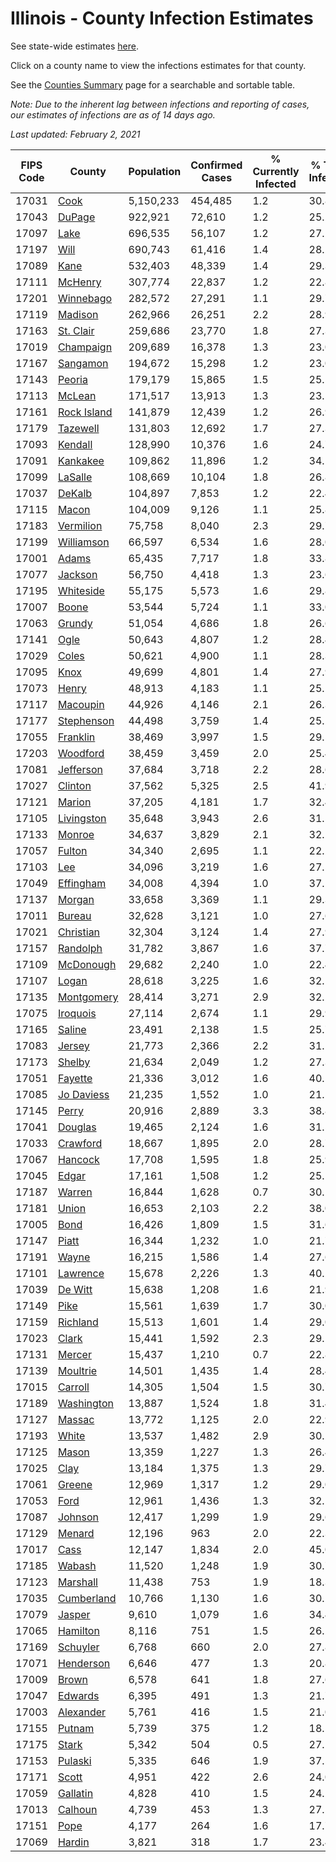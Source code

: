 # Illinois - County Infection Estimates

See state-wide estimates [here](/infections/us-il).

Click on a county name to view the infections estimates for that county.

See the [Counties Summary](/infections/summary-counties) page for a searchable and sortable table.

*Note: Due to the inherent lag between infections and reporting of cases, our estimates of infections are as of 14 days ago.*

*Last updated: February 2, 2021*

|   FIPS Code |                     County |   Population |   Confirmed Cases |   % Currently Infected |   % Total Infected |
|-------------|----------------------------|--------------|-------------------|------------------------|--------------------|
|       17031 |               [Cook](cook) |    5,150,233 |           454,485 |                    1.2 |               30.8 |
|       17043 |           [DuPage](dupage) |      922,921 |            72,610 |                    1.2 |               25.2 |
|       17097 |               [Lake](lake) |      696,535 |            56,107 |                    1.2 |               27.2 |
|       17197 |               [Will](will) |      690,743 |            61,416 |                    1.4 |               28.2 |
|       17089 |               [Kane](kane) |      532,403 |            48,339 |                    1.4 |               29.3 |
|       17111 |         [McHenry](mchenry) |      307,774 |            22,837 |                    1.2 |               22.8 |
|       17201 |     [Winnebago](winnebago) |      282,572 |            27,291 |                    1.1 |               29.7 |
|       17119 |         [Madison](madison) |      262,966 |            26,251 |                    2.2 |               28.9 |
|       17163 |     [St. Clair](st.-clair) |      259,686 |            23,770 |                    1.8 |               27.3 |
|       17019 |     [Champaign](champaign) |      209,689 |            16,378 |                    1.3 |               23.0 |
|       17167 |       [Sangamon](sangamon) |      194,672 |            15,298 |                    1.2 |               23.0 |
|       17143 |           [Peoria](peoria) |      179,179 |            15,865 |                    1.5 |               25.5 |
|       17113 |           [McLean](mclean) |      171,517 |            13,913 |                    1.3 |               23.5 |
|       17161 | [Rock Island](rock-island) |      141,879 |            12,439 |                    1.2 |               26.9 |
|       17179 |       [Tazewell](tazewell) |      131,803 |            12,692 |                    1.7 |               27.3 |
|       17093 |         [Kendall](kendall) |      128,990 |            10,376 |                    1.6 |               24.7 |
|       17091 |       [Kankakee](kankakee) |      109,862 |            11,896 |                    1.2 |               34.1 |
|       17099 |         [LaSalle](lasalle) |      108,669 |            10,104 |                    1.8 |               26.8 |
|       17037 |           [DeKalb](dekalb) |      104,897 |             7,853 |                    1.2 |               22.4 |
|       17115 |             [Macon](macon) |      104,009 |             9,126 |                    1.1 |               25.8 |
|       17183 |     [Vermilion](vermilion) |       75,758 |             8,040 |                    2.3 |               29.7 |
|       17199 |   [Williamson](williamson) |       66,597 |             6,534 |                    1.6 |               28.0 |
|       17001 |             [Adams](adams) |       65,435 |             7,717 |                    1.8 |               33.8 |
|       17077 |         [Jackson](jackson) |       56,750 |             4,418 |                    1.3 |               23.6 |
|       17195 |     [Whiteside](whiteside) |       55,175 |             5,573 |                    1.6 |               29.8 |
|       17007 |             [Boone](boone) |       53,544 |             5,724 |                    1.1 |               33.0 |
|       17063 |           [Grundy](grundy) |       51,054 |             4,686 |                    1.8 |               26.6 |
|       17141 |               [Ogle](ogle) |       50,643 |             4,807 |                    1.2 |               28.4 |
|       17029 |             [Coles](coles) |       50,621 |             4,900 |                    1.1 |               28.3 |
|       17095 |               [Knox](knox) |       49,699 |             4,801 |                    1.4 |               27.9 |
|       17073 |             [Henry](henry) |       48,913 |             4,183 |                    1.1 |               25.1 |
|       17117 |       [Macoupin](macoupin) |       44,926 |             4,146 |                    2.1 |               26.3 |
|       17177 |   [Stephenson](stephenson) |       44,498 |             3,759 |                    1.4 |               25.2 |
|       17055 |       [Franklin](franklin) |       38,469 |             3,997 |                    1.5 |               29.5 |
|       17203 |       [Woodford](woodford) |       38,459 |             3,459 |                    2.0 |               25.4 |
|       17081 |     [Jefferson](jefferson) |       37,684 |             3,718 |                    2.2 |               28.6 |
|       17027 |         [Clinton](clinton) |       37,562 |             5,325 |                    2.5 |               41.9 |
|       17121 |           [Marion](marion) |       37,205 |             4,181 |                    1.7 |               32.4 |
|       17105 |   [Livingston](livingston) |       35,648 |             3,943 |                    2.6 |               31.5 |
|       17133 |           [Monroe](monroe) |       34,637 |             3,829 |                    2.1 |               32.2 |
|       17057 |           [Fulton](fulton) |       34,340 |             2,695 |                    1.1 |               22.2 |
|       17103 |                 [Lee](lee) |       34,096 |             3,219 |                    1.6 |               27.5 |
|       17049 |     [Effingham](effingham) |       34,008 |             4,394 |                    1.0 |               37.1 |
|       17137 |           [Morgan](morgan) |       33,658 |             3,369 |                    1.1 |               29.3 |
|       17011 |           [Bureau](bureau) |       32,628 |             3,121 |                    1.0 |               27.6 |
|       17021 |     [Christian](christian) |       32,304 |             3,124 |                    1.4 |               27.9 |
|       17157 |       [Randolph](randolph) |       31,782 |             3,867 |                    1.6 |               37.7 |
|       17109 |     [McDonough](mcdonough) |       29,682 |             2,240 |                    1.0 |               22.4 |
|       17107 |             [Logan](logan) |       28,618 |             3,225 |                    1.6 |               32.1 |
|       17135 |   [Montgomery](montgomery) |       28,414 |             3,271 |                    2.9 |               32.2 |
|       17075 |       [Iroquois](iroquois) |       27,114 |             2,674 |                    1.1 |               29.9 |
|       17165 |           [Saline](saline) |       23,491 |             2,138 |                    1.5 |               25.7 |
|       17083 |           [Jersey](jersey) |       21,773 |             2,366 |                    2.2 |               31.1 |
|       17173 |           [Shelby](shelby) |       21,634 |             2,049 |                    1.2 |               27.3 |
|       17051 |         [Fayette](fayette) |       21,336 |             3,012 |                    1.6 |               40.5 |
|       17085 |   [Jo Daviess](jo-daviess) |       21,235 |             1,552 |                    1.0 |               21.5 |
|       17145 |             [Perry](perry) |       20,916 |             2,889 |                    3.3 |               38.8 |
|       17041 |         [Douglas](douglas) |       19,465 |             2,124 |                    1.6 |               31.5 |
|       17033 |       [Crawford](crawford) |       18,667 |             1,895 |                    2.0 |               28.7 |
|       17067 |         [Hancock](hancock) |       17,708 |             1,595 |                    1.8 |               25.9 |
|       17045 |             [Edgar](edgar) |       17,161 |             1,508 |                    1.2 |               25.1 |
|       17187 |           [Warren](warren) |       16,844 |             1,628 |                    0.7 |               30.1 |
|       17181 |             [Union](union) |       16,653 |             2,103 |                    2.2 |               38.0 |
|       17005 |               [Bond](bond) |       16,426 |             1,809 |                    1.5 |               31.6 |
|       17147 |             [Piatt](piatt) |       16,344 |             1,232 |                    1.0 |               21.7 |
|       17191 |             [Wayne](wayne) |       16,215 |             1,586 |                    1.4 |               27.6 |
|       17101 |       [Lawrence](lawrence) |       15,678 |             2,226 |                    1.3 |               40.2 |
|       17039 |         [De Witt](de-witt) |       15,638 |             1,208 |                    1.6 |               21.9 |
|       17149 |               [Pike](pike) |       15,561 |             1,639 |                    1.7 |               30.0 |
|       17159 |       [Richland](richland) |       15,513 |             1,601 |                    1.4 |               29.0 |
|       17023 |             [Clark](clark) |       15,441 |             1,592 |                    2.3 |               29.1 |
|       17131 |           [Mercer](mercer) |       15,437 |             1,210 |                    0.7 |               22.8 |
|       17139 |       [Moultrie](moultrie) |       14,501 |             1,435 |                    1.4 |               28.4 |
|       17015 |         [Carroll](carroll) |       14,305 |             1,504 |                    1.5 |               30.7 |
|       17189 |   [Washington](washington) |       13,887 |             1,524 |                    1.8 |               31.4 |
|       17127 |           [Massac](massac) |       13,772 |             1,125 |                    2.0 |               22.9 |
|       17193 |             [White](white) |       13,537 |             1,482 |                    2.9 |               30.2 |
|       17125 |             [Mason](mason) |       13,359 |             1,227 |                    1.3 |               26.4 |
|       17025 |               [Clay](clay) |       13,184 |             1,375 |                    1.3 |               29.7 |
|       17061 |           [Greene](greene) |       12,969 |             1,317 |                    1.2 |               29.0 |
|       17053 |               [Ford](ford) |       12,961 |             1,436 |                    1.3 |               32.1 |
|       17087 |         [Johnson](johnson) |       12,417 |             1,299 |                    1.9 |               29.6 |
|       17129 |           [Menard](menard) |       12,196 |               963 |                    2.0 |               22.3 |
|       17017 |               [Cass](cass) |       12,147 |             1,834 |                    2.0 |               45.0 |
|       17185 |           [Wabash](wabash) |       11,520 |             1,248 |                    1.9 |               30.7 |
|       17123 |       [Marshall](marshall) |       11,438 |               753 |                    1.9 |               18.3 |
|       17035 |   [Cumberland](cumberland) |       10,766 |             1,130 |                    1.6 |               30.2 |
|       17079 |           [Jasper](jasper) |        9,610 |             1,079 |                    1.6 |               34.4 |
|       17065 |       [Hamilton](hamilton) |        8,116 |               751 |                    1.5 |               26.2 |
|       17169 |       [Schuyler](schuyler) |        6,768 |               660 |                    2.0 |               27.8 |
|       17071 |     [Henderson](henderson) |        6,646 |               477 |                    1.3 |               20.8 |
|       17009 |             [Brown](brown) |        6,578 |               641 |                    1.8 |               27.6 |
|       17047 |         [Edwards](edwards) |        6,395 |               491 |                    1.3 |               21.7 |
|       17003 |     [Alexander](alexander) |        5,761 |               416 |                    1.5 |               21.0 |
|       17155 |           [Putnam](putnam) |        5,739 |               375 |                    1.2 |               18.5 |
|       17175 |             [Stark](stark) |        5,342 |               504 |                    0.5 |               27.1 |
|       17153 |         [Pulaski](pulaski) |        5,335 |               646 |                    1.9 |               37.5 |
|       17171 |             [Scott](scott) |        4,951 |               422 |                    2.6 |               24.0 |
|       17059 |       [Gallatin](gallatin) |        4,828 |               410 |                    1.5 |               24.2 |
|       17013 |         [Calhoun](calhoun) |        4,739 |               453 |                    1.3 |               27.5 |
|       17151 |               [Pope](pope) |        4,177 |               264 |                    1.6 |               17.7 |
|       17069 |           [Hardin](hardin) |        3,821 |               318 |                    1.7 |               23.4 |
